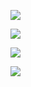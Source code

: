 
![](https://komarev.com/ghpvc/?username=foullegacy&color=CA692E&label=fell+into+the+abyss&base=1000&style=flat-square&aligncenter)

![](https://i.imgur.com/1hyF5sS.png)



 
 ![](https://media1.tenor.com/m/hqTCQG0UqdoAAAAd/tartaglia-edit-for-discord-profile.gif)


 
![](https://i.imgur.com/4C5PQt3.png)  
                                   
